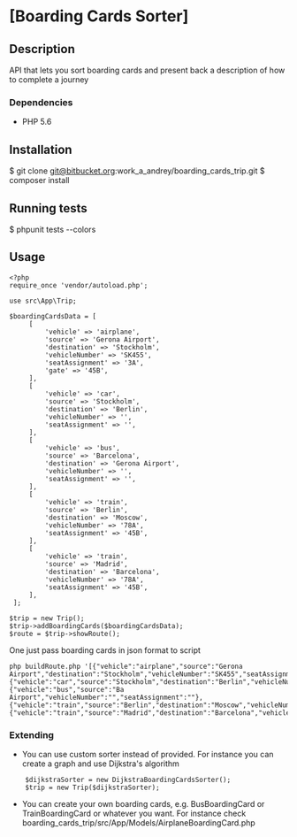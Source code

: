 [Boarding Cards Sorter]
==============================================
Description
----------------------------------------------
API that lets you sort boarding cards and present back a description of how to complete a journey

### Dependencies
- PHP 5.6

Installation
------------
$ git clone git@bitbucket.org:work_a_andrey/boarding_cards_trip.git
$ composer install

Running tests
-------------
$ phpunit tests --colors


Usage
----------------------------------------------
```
<?php
require_once 'vendor/autoload.php';

use src\App\Trip;

$boardingCardsData = [
     [
         'vehicle' => 'airplane',
         'source' => 'Gerona Airport',
         'destination' => 'Stockholm',
         'vehicleNumber' => 'SK455',
         'seatAssignment' => '3A',
         'gate' => '45B',
     ],
     [
         'vehicle' => 'car',
         'source' => 'Stockholm',
         'destination' => 'Berlin',
         'vehicleNumber' => '',
         'seatAssignment' => '',
     ],
     [
         'vehicle' => 'bus',
         'source' => 'Barcelona',
         'destination' => 'Gerona Airport',
         'vehicleNumber' => '',
         'seatAssignment' => '',
     ],
     [
         'vehicle' => 'train',
         'source' => 'Berlin',
         'destination' => 'Moscow',
         'vehicleNumber' => '78A',
         'seatAssignment' => '45B',
     ],
     [
         'vehicle' => 'train',
         'source' => 'Madrid',
         'destination' => 'Barcelona',
         'vehicleNumber' => '78A',
         'seatAssignment' => '45B',
     ],
 ];

$trip = new Trip();
$trip->addBoardingCards($boardingCardsData);
$route = $trip->showRoute();
```

One just pass boarding cards in json format to script
```
php buildRoute.php '[{"vehicle":"airplane","source":"Gerona Airport","destination":"Stockholm","vehicleNumber":"SK455","seatAssignment":"3A","gate":"45B"},{"vehicle":"car","source":"Stockholm","destination":"Berlin","vehicleNumber":"","seatAssignment":""},{"vehicle":"bus","source":"Ba Airport","vehicleNumber":"","seatAssignment":""},{"vehicle":"train","source":"Berlin","destination":"Moscow","vehicleNumber":"78A","seatAssignment":"45B"},{"vehicle":"train","source":"Madrid","destination":"Barcelona","vehicleNumber":"78A","seatAssignment":"45B"}]'
```

### Extending
* You can use custom sorter instead of provided. For instance you can create a graph and use Dijkstra's algorithm
```
    $dijkstraSorter = new DijkstraBoardingCardsSorter();
    $trip = new Trip($dijkstraSorter);
```
* You can create your own boarding cards, e.g. BusBoardingCard or TrainBoardingCard or whatever you want. For instance check boarding_cards_trip/src/App/Models/AirplaneBoardingCard.php